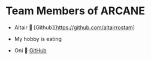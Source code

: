# Team Members of ARCANE
- Altair 🚀 [Github][https://github.com/altairrostam]
- My hobby is eating

- Oni 🐻 [GitHub](https://github.com/onieka67)